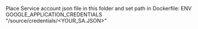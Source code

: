 Place Service account json file in this folder and set path in Dockerfile:
ENV GOOGLE_APPLICATION_CREDENTIALS "/source/credentials/<YOUR_SA.JSON>"
